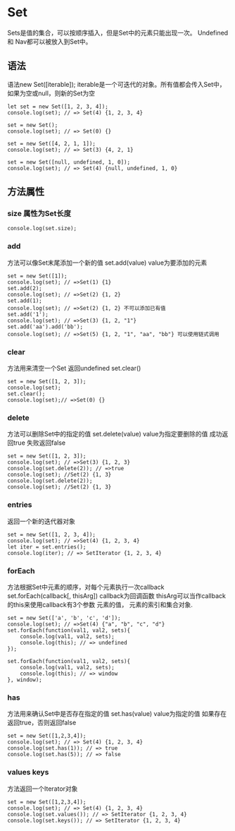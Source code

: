 # Set

Sets是值的集合，可以按顺序插入，但是Set中的元素只能出现一次。 Undefined 和 Nav都可以被放入到Set中。

## 语法
语法new Set([iterable]);
iterable是一个可迭代的对象。所有值都会传入Set中，如果为空或null，则新的Set为空

```
let set = new Set([1, 2, 3, 4]);
console.log(set); // => Set(4) {1, 2, 3, 4}

set = new Set();
console.log(set); // => Set(0) {}

set = new Set([4, 2, 1, 1]);
console.log(set); // => Set(3) {4, 2, 1}

set = new Set([null, undefined, 1, 0]);
console.log(set); // => Set(4) {null, undefined, 1, 0}
```

## 方法属性

### size 属性为Set长度 
```
console.log(set.size);
```

### add 
方法可以像Set末尾添加一个新的值 set.add(value)  value为要添加的元素

```
set = new Set([1]);
console.log(set); // =>Set(1) {1}
set.add(2);
console.log(set); // =>Set(2) {1, 2}
set.add(1);
console.log(set); // =>Set(2) {1, 2} 不可以添加已有值
set.add('1');
console.log(set); // =>Set(3) {1, 2, "1"}
set.add('aa').add('bb');
console.log(set); // =>Set(5) {1, 2, "1", "aa", "bb"} 可以使用链式调用

```

### clear 
方法用来清空一个Set 返回undefined set.clear()
```
set = new Set([1, 2, 3]);
console.log(set);
set.clear();
console.log(set);// =>Set(0) {}
```

### delete 
方法可以删除Set中的指定的值 set.delete(value) value为指定要删除的值 成功返回true 失败返回false
```
set = new Set([1, 2, 3]);
console.log(set); // =>Set(3) {1, 2, 3}
console.log(set.delete(2)); // =>true
console.log(set); //Set(2) {1, 3}
console.log(set.delete(2));
console.log(set); //Set(2) {1, 3}
```

### entries 
返回一个新的迭代器对象
```
set = new Set([1, 2, 3, 4]);
console.log(set); // =>Set(4) {1, 2, 3, 4}
let iter = set.entries();
console.log(iter); // => SetIterator {1, 2, 3, 4}
```

### forEach 
方法根据Set中元素的顺序，对每个元素执行一次callback set.forEach(callback[, thisArg]) callback为回调函数 thisArg可以当作callback的this来使用callback有3个参数 元素的值， 元素的索引和集合对象.

```
set = new Set(['a', 'b', 'c', 'd']);
console.log(set); // =>Set(4) {"a", "b", "c", "d"}
set.forEach(function(val1, val2, sets){
    console.log(val1, val2, sets);
    console.log(this); // => undefined
});

set.forEach(function(val1, val2, sets){
    console.log(val1, val2, sets);
    console.log(this); // => window
}, window); 
```

### has 
方法用来确认Set中是否存在指定的值 set.has(value) value为指定的值 如果存在返回true，否则返回false
```
set = new Set([1,2,3,4]);
console.log(set); // => Set(4) {1, 2, 3, 4}
console.log(set.has(1)); // => true
console.log(set.has(5)); // => false
```

### values keys 
方法返回一个Iterator对象
```
set = new Set([1,2,3,4]);
console.log(set); // => Set(4) {1, 2, 3, 4}
console.log(set.values()); // => SetIterator {1, 2, 3, 4}
console.log(set.keys()); // => SetIterator {1, 2, 3, 4}
```
    